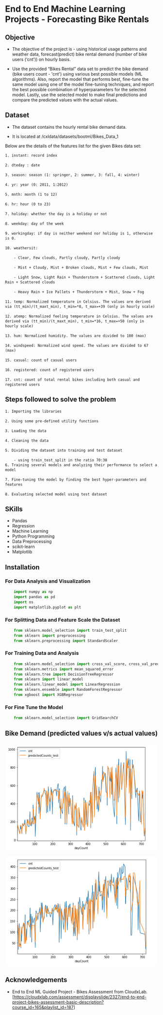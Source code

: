 
# End to End Machine Learning Projects - Forecasting Bike Rentals

## Objective

- The objective of the project is - using historical usage patterns and weather data, forecast(predict) bike rental demand (number of bike users (‘cnt’)) on hourly basis.

- Use the provided “Bikes Rental” data set to predict the bike demand (bike users count - 'cnt') using various best possible models (ML algorithms). Also, report the model that performs best, fine-tune the same model using one of the model fine-tuning techniques, and report the best possible combination of hyperparameters for the selected model. Lastly, use the selected model to make final predictions and compare the predicted values with the actual values.

## Dataset
- The dataset contains the hourly rental bike demand data.

- It is located at /cxldata/datasets/bootml/Bikes_Data_1

Below are the details of the features list for the given Bikes data set:

    1. instant: record index

    2. dteday : date

    3. season: season (1: springer, 2: summer, 3: fall, 4: winter)

    4. yr: year (0: 2011, 1:2012)

    5. mnth: month (1 to 12)

    6. hr: hour (0 to 23)

    7. holiday: whether the day is a holiday or not

    8. weekday: day of the week

    9. workingday: if day is neither weekend nor holiday is 1, otherwise is 0.

    10. weathersit:

        - Clear, Few clouds, Partly cloudy, Partly cloudy

        - Mist + Cloudy, Mist + Broken clouds, Mist + Few clouds, Mist

        - Light Snow, Light Rain + Thunderstorm + Scattered clouds, Light Rain + Scattered clouds

        - Heavy Rain + Ice Pallets + Thunderstorm + Mist, Snow + Fog

    11. temp: Normalized temperature in Celsius. The values are derived via (tt_min)/(t_maxt_min), t_min=*8, t_max=+39 (only in hourly scale)

    12. atemp: Normalized feeling temperature in Celsius. The values are derived via (tt_min)/(t_maxt_min), t_min=*16, t_max=+50 (only in hourly scale)

    13. hum: Normalized humidity. The values are divided to 100 (max)

    14. windspeed: Normalized wind speed. The values are divided to 67 (max)

    15. casual: count of casual users

    16. registered: count of registered users

    17. cnt: count of total rental bikes including both casual and registered users

## Steps followed to solve the problem

    1. Importing the libraries

    2. Using some pre-defined utility functions

    3. Loading the data

    4. Cleaning the data

    5. Dividing the dataset into training and test dataset

        - using train_test_split in the ratio 70:30
    6. Training several models and analyzing their performance to select a model

    7. Fine-tuning the model by finding the best hyper-parameters and features

    8. Evaluating selected model using test dataset

## SKills

- Pandas
- Regression
- Machine Learning
- Python Programming
- Data Preprocessing
- scikit-learn
- Matplotlib




## Installation
### For Data Analysis and Visualization
```python
    import numpy as np
    import pandas as pd
    import os
    import matplotlib.pyplot as plt
```
### For Splitting Data and Feature Scale the Dataset
```python
    from sklearn.model_selection import train_test_split
    from sklearn import preprocessing
    from sklearn.preprocessing import StandardScaler

```
### For Training Data and Analysis
```python
    from sklearn.model_selection import cross_val_score, cross_val_predict
    from sklearn.metrics import mean_squared_error
    from sklearn.tree import DecisionTreeRegressor
    from sklearn import linear_model
    from sklearn.linear_model import LinearRegression
    from sklearn.ensemble import RandomForestRegressor
    from xgboost import XGBRegressor
```
### For Fine Tune the Model
```python
    from sklearn.model_selection import GridSearchCV
```
## Bike Demand (predicted values v/s actual values)

![Graph](https://github.com/rachanabv07/Data-Science-AI-ML-and-Data-Engineering-End-to-End-Projects-during-course/blob/main/End%20to%20End%20Machine%20Learning%20Projects/%20Supervised%20-%20Regression%20ML%20type/Forecasting%20Bike%20Rentals/Images/BDA.PNG)

![Graph](https://github.com/rachanabv07/Data-Science-AI-ML-and-Data-Engineering-End-to-End-Projects-during-course/blob/main/End%20to%20End%20Machine%20Learning%20Projects/%20Supervised%20-%20Regression%20ML%20type/Forecasting%20Bike%20Rentals/Images/BDP.PNG)

## Acknowledgements

 - End to End ML Guided Project - Bikes Assessment from CloudxLab. [https://cloudxlab.com/assessment/displayslide/2327/end-to-end-project-bikes-assessment-basic-description?course_id=165&playlist_id=187]


